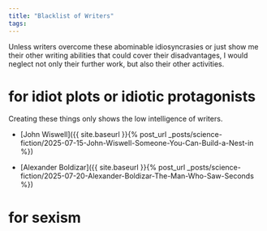 ```yaml
---
title: "Blacklist of Writers"
tags:
---
```


Unless writers overcome these abominable idiosyncrasies or just show me their other writing abilities that could cover their disadvantages, I would neglect not only their further work, but also their other activities.

# for idiot plots or idiotic protagonists
Creating these things only shows the low intelligence of writers.

+ [John Wiswell]({{ site.baseurl }}{% post_url _posts/science-fiction/2025-07-15-John-Wiswell-Someone-You-Can-Build-a-Nest-in %})

+ [Alexander Boldizar]({{ site.baseurl }}{% post_url _posts/science-fiction/2025-07-20-Alexander-Boldizar-The-Man-Who-Saw-Seconds %})

# for sexism 
